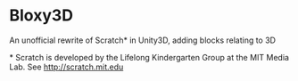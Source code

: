 # Bloxy3D
An unofficial rewrite of Scratch* in Unity3D, adding blocks relating to 3D

\* Scratch is developed by the Lifelong Kindergarten Group at the MIT Media Lab. See http://scratch.mit.edu
